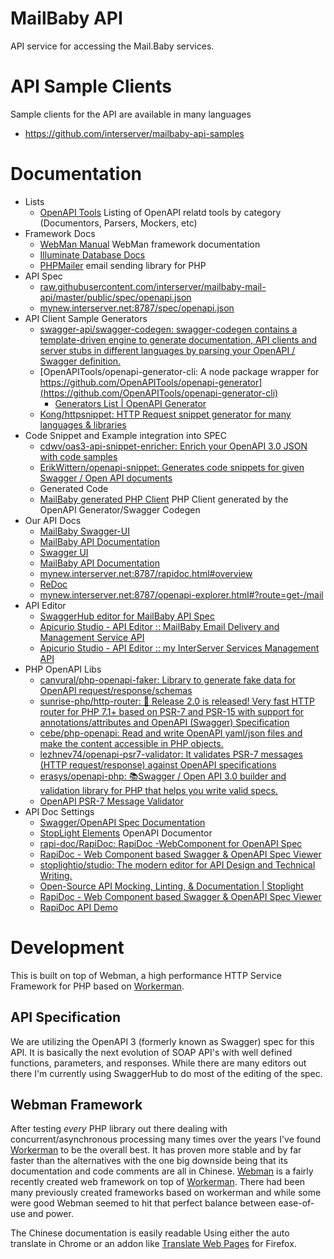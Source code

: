 # MailBaby API

API service for accessing the Mail.Baby services.

# API Sample Clients

Sample clients for the API are available in many languages

* https://github.com/interserver/mailbaby-api-samples


# Documentation

* Lists
  * [OpenAPI Tools](https://openapi.tools/) Listing of OpenAPI relatd tools by category (Documentors, Parsers, Mockers, etc)
* Framework Docs
  * [WebMan Manual](https://www.workerman.net/doc/webman) WebMan framework documentation
  * [Illuminate Database Docs](https://laravel.com/docs/8.x/queries)
  * [PHPMailer](https://github.com/PHPMailer/PHPMailer/) email sending library for PHP
* API Spec
  * [raw.githubusercontent.com/interserver/mailbaby-mail-api/master/public/spec/openapi.json](https://raw.githubusercontent.com/interserver/mailbaby-mail-api/master/public/spec/openapi.json)
  * [mynew.interserver.net:8787/spec/openapi.json](http://mynew.interserver.net:8787/spec/openapi.json)
* API Client Sample Generators
  * [swagger-api/swagger-codegen: swagger-codegen contains a template-driven engine to generate documentation, API clients and server stubs in different languages by parsing your OpenAPI / Swagger definition.](https://github.com/swagger-api/swagger-codegen)
  * [OpenAPITools/openapi-generator-cli: A node package wrapper for https://github.com/OpenAPITools/openapi-generator](https://github.com/OpenAPITools/openapi-generator-cli)
    * [Generators List | OpenAPI Generator](https://openapi-generator.tech/docs/generators)
  * [Kong/httpsnippet: HTTP Request snippet generator for many languages & libraries](https://github.com/Kong/httpsnippet)
* Code Snippet and Example integration into SPEC
  * [cdwv/oas3-api-snippet-enricher: Enrich your OpenAPI 3.0 JSON with code samples](https://github.com/cdwv/oas3-api-snippet-enricher/)
  * [ErikWittern/openapi-snippet: Generates code snippets for given Swagger / Open API documents](https://github.com/ErikWittern/openapi-snippet)
  * Generated Code
  * [MailBaby generated PHP Client](https://github.com/interserver/mailbaby-client-php) PHP Client generated by the OpenAPI Generator/Swagger Codegen
* Our API Docs
  * [MailBaby Swagger-UI](https://api.mailbaby.net/doc/index.html)
  * [MailBaby API Documentation](https://www.mail.baby/apidoc.html#/operations/addRule)
  * [Swagger UI](http://mynew.interserver.net:8787/doc/index.html)
  * [MailBaby API Documentation](http://mynew.interserver.net:8787/elements.html#/)
  * [mynew.interserver.net:8787/rapidoc.html#overview](http://mynew.interserver.net:8787/rapidoc.html#get-/mail/rules)
  * [ReDoc](http://mynew.interserver.net:8787/redoc.html#tag/Services)
  * [mynew.interserver.net:8787/openapi-explorer.html#?route=get-/mail](http://mynew.interserver.net:8787/openapi-explorer.html#?route=post-/mail/advsend)
* API Editor
  * [SwaggerHub editor for MailBaby API Spec](https://app.swaggerhub.com/apis/InterServer/MailBaby/1.0.0)
  * [Apicurio Studio - API Editor :: MailBaby Email Delivery and Management Service API](https://studio.apicur.io/apis/93974/editor)
  * [Apicurio Studio - API Editor :: my InterServer Services Management API](https://studio.apicur.io/apis/93618/editor)
* PHP OpenAPI Libs
  * [canvural/php-openapi-faker: Library to generate fake data for OpenAPI request/response/schemas](https://github.com/canvural/php-openapi-faker)
  * [sunrise-php/http-router: :tada: Release 2.0 is released! Very fast HTTP router for PHP 7.1+ based on PSR-7 and PSR-15 with support for annotations/attributes and OpenAPI (Swagger) Specification](https://github.com/sunrise-php/http-router)
  * [cebe/php-openapi: Read and write OpenAPI yaml/json files and make the content accessible in PHP objects.](https://github.com/cebe/php-openapi)
  * [lezhnev74/openapi-psr7-validator: It validates PSR-7 messages (HTTP request/response) against OpenAPI specifications](https://github.com/lezhnev74/openapi-psr7-validator)
  * [erasys/openapi-php: 📚Swagger / Open API 3.0 builder and validation library for PHP that helps you write valid specs.](https://github.com/erasys/openapi-php)
  * [OpenAPI PSR-7 Message Validator](https://github.com/thephpleague/openapi-psr7-validator)
* API Doc Settings
  * [Swagger/OpenAPI Spec Documentation](https://swagger.io/docs/specification/describing-responses/)
  * [StopLight Elements](https://github.com/stoplightio/elements) OpenAPI Documentor
  * [rapi-doc/RapiDoc: RapiDoc -WebComponent for OpenAPI Spec](https://github.com/rapi-doc/RapiDoc)
  * [RapiDoc - Web Component based Swagger & OpenAPI Spec Viewer](https://rapidocweb.com/)
  * [stoplightio/studio: The modern editor for API Design and Technical Writing.](https://github.com/stoplightio/studio)
  * [Open-Source API Mocking, Linting, & Documentation | Stoplight](https://stoplight.io/open-source)
  * [RapiDoc - Web Component based Swagger & OpenAPI Spec Viewer](https://rapidocweb.com/api.html)
  * [RapiDoc API Demo](https://rapidocweb.com/examples/api-demo.html#post-/mail/advsend)

# Development

This is built on top of Webman, a high performance HTTP Service Framework for PHP based on [Workerman](https://github.com/walkor/workerman).

## API Specification

We are utilizing the OpenAPI 3 (formerly known as Swagger) spec for this API.  It is basically the next evolution of SOAP API's with well defined functions, parameters, and responses.  While there are many editors out there I'm currently using SwaggerHub to do most of the editing of the spec.

## Webman Framework

After testing *every* PHP library out there dealing with concurrent/asynchronous processing many times over the years I've found [Workerman](https://github.com/walkor/workerman) to be the overall best.  It has proven more stable and by far faster than the alternatives with the one big downside being that its documentation and code comments are all in Chinese.  [Webman](https://github.com/walkor/webman) is a fairly recently created web framework on top of [Workerman](https://github.com/walkor/workerman).  There had been many previously created frameworks based on workerman and while some were good Webman seemed to hit that perfect balance between ease-of-use and power.

The Chinese documentation is easily readable Using either the auto translate in Chrome or an addon like [Translate Web Pages](https://addons.mozilla.org/en-US/firefox/addon/traduzir-paginas-web/) for Firefox.
